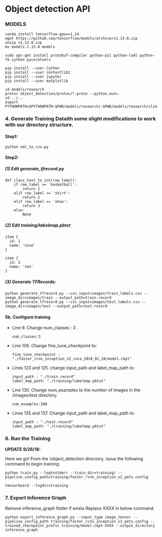 # Object detection API
### MODELS
```
conda install tensorflow-gpu==1.14
wget https://github.com/tensorflow/models/archive/v1.13.0.zip
unzip v1.13.0.zip 
mv models-1.13.0 models

sudo apt-get install protobuf-compiler python-pil python-lxml python-tk cython pycocotools

pip install --user Cython
pip install --user contextlib2
pip install --user jupyter
pip install --user matplotlib

cd models/research
protoc object_detection/protos/*.proto --python_out=.
cd ../..
export PYTHONPATH=$PYTHONPATH:$PWD/models/research/:$PWD/models/research/slim
```
### 4. Generate Training Dataith some slight modifications to work with our directory structure.

#### Step1: 
```
python xml_to_csv.py
```
#### Step2:
##### (1) Edit generate_tfrecord.py
```
def class_text_to_int(row_label):
    if row_label == 'basketball':
        return 1
    elif row_label == 'shirt':
        return 2
    elif row_label == 'shoe':
        return 3
    else:
        None
```
##### (2) Edit training/labelmap.pbtxt
```
item {
  id: 1
  name: 'nine'
}

item {
  id: 2
  name: 'ten'
}
```

##### (3) Generate TFRecords:
```
python generate_tfrecord.py --csv_input=images/train_labels.csv --image_dir=images/train --output_path=train.record
python generate_tfrecord.py --csv_input=images/test_labels.csv --image_dir=images/test --output_path=test.record
```


#### 5b. Configure training

- Line 9. Change num_classes : 3 .
  ```
  num_classes:3
  ```

- Line 106. Change fine_tune_checkpoint to:
   ```
   fine_tune_checkpoint : "./faster_rcnn_inception_v2_coco_2018_01_28/model.ckpt"
   ```

- Lines 123 and 125. change input_path and label_map_path to:
   ```
   input_path : "./train.record"
   label_map_path: "./training/labelmap.pbtxt" 
   ```
- Line 130. Change num_examples to the number of images in the /images/test directory.
   ```
   num_examples:100
   ```
- Lines 135 and 137. Change input_path and label_map_path to:
  ```
  input_path : "./test.record"
  label_map_path: "./training/labelmap.pbtxt"
  ```

### 6. Run the Training
**UPDATE 9/26/18:** 

Here we go! From the \object_detection directory, issue the following command to begin training:
```
python train.py --logtostderr --train_dir=training/ --pipeline_config_path=training/faster_rcnn_inception_v2_pets.config

tensorboard --logdir=training
```

### 7. Export Inference Graph
Remove inference_graph folder if exists
Replace XXXX in below command
```
python export_inference_graph.py --input_type image_tensor --pipeline_config_path training/faster_rcnn_inception_v2_pets.config --trained_checkpoint_prefix training/model.ckpt-XXXX --output_directory inference_graph
```
